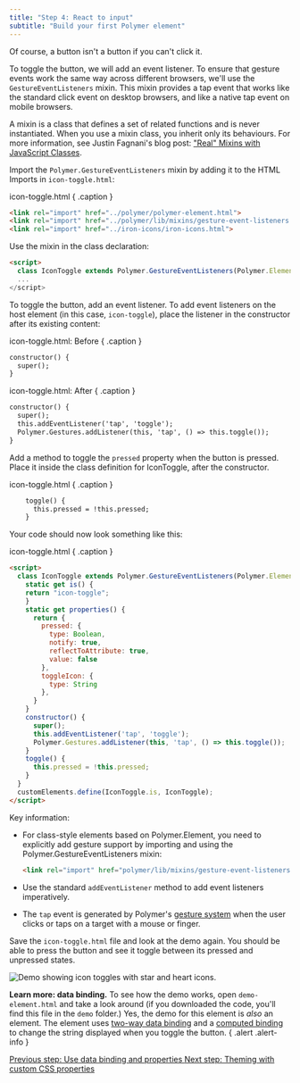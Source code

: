 ```yaml
---
title: "Step 4: React to input"
subtitle: "Build your first Polymer element"
---
```


Of course, a button isn't a button if you can't click it. 

To toggle the button, we will add an event listener. To ensure that gesture events work the same way across different browsers, we'll use the `GestureEventListeners` mixin. This mixin provides a tap event that works like the standard click event on desktop browsers, and like a native tap event on mobile browsers.

A mixin is a class that defines a set of related functions and is never instantiated. When you use a mixin class, you inherit only its behaviours. For more information, see Justin Fagnani's blog post: ["Real" Mixins with JavaScript Classes](http://justinfagnani.com/2015/12/21/real-mixins-with-javascript-classes/).

Import the `Polymer.GestureEventListeners` mixin by adding it to the HTML Imports in `icon-toggle.html`:
 
 icon-toggle.html { .caption }
 
```html
<link rel="import" href="../polymer/polymer-element.html">
<link rel="import" href="../polymer/lib/mixins/gesture-event-listeners.html">
<link rel="import" href="../iron-icons/iron-icons.html">
```

Use the mixin in the class declaration: 

```html
<script>
  class IconToggle extends Polymer.GestureEventListeners(Polymer.Element) {
  ...
</script>
```

To toggle the button, add an event listener. To add event listeners on the host element (in this
case, `icon-toggle`), place the listener in the constructor after its existing content:

icon-toggle.html: Before { .caption }

```html
constructor() {
  super();
}
```

  icon-toggle.html: After { .caption }

```html
constructor() {
  super();
  this.addEventListener('tap', 'toggle');
  Polymer.Gestures.addListener(this, 'tap', () => this.toggle());
}
```

Add a method to toggle the `pressed` property when the button is pressed. Place it inside the class definition for IconToggle, after the constructor.

icon-toggle.html { .caption }

```html
    toggle() {
      this.pressed = !this.pressed;
    }
```  

Your code should now look something like this:

icon-toggle.html { .caption }

```html
<script>
  class IconToggle extends Polymer.GestureEventListeners(Polymer.Element) {
    static get is() {
    return "icon-toggle";
    }
    static get properties() {
      return {
        pressed: {
          type: Boolean,
          notify: true,
          reflectToAttribute: true,
          value: false
        },
        toggleIcon: {
          type: String
        },
      }
    }
    constructor() {
      super();
      this.addEventListener('tap', 'toggle');
      Polymer.Gestures.addListener(this, 'tap', () => this.toggle());
    }
    toggle() {
      this.pressed = !this.pressed;
    }
  }
  customElements.define(IconToggle.is, IconToggle);
</script>
```

Key information:

*   For class-style elements based on Polymer.Element, you need to explicitly add gesture support by importing and using the Polymer.GestureEventListeners mixin:

    ```html
    <link rel="import" href="polymer/lib/mixins/gesture-event-listeners.html">
    ````

*   Use the standard `addEventListener` method to add event listeners imperatively.

*   The `tap` event is generated by Polymer's [gesture system](/2.0/docs/devguide/gesture-events)
    when the user clicks or taps on a target with a mouse or finger.

Save the `icon-toggle.html` file and look at the demo again. You should be able to press the button and see it
toggle between its pressed and unpressed states.

<img src="/images/2.0/first-element/databound-toggles.png" alt="Demo showing icon toggles with star and heart icons.">

**Learn more: data binding.** To see how the demo works, open `demo-element.html`
and take a look around (if you downloaded the code, you'll find this file in the `demo` folder.)
Yes, the demo for this element is _also_ an element. The
element uses <a href="/2.0/docs/devguide/data-binding#two-way-bindings">two-way
data binding</a> and a <a href="/2.0/docs/devguide/data-binding#annotated-computed">computed
binding</a> to change the string displayed when you toggle the button.
{ .alert .alert-info }

<a class="blue-button" href="step-3">
  Previous step: Use data binding and properties
</a>

<a class="blue-button" href="step-5">
  Next step: Theming with custom CSS properties
</a>
